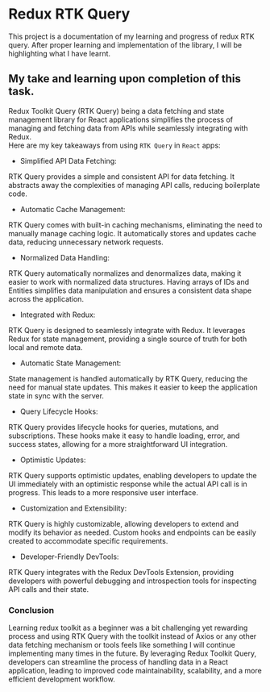 # Redux RTK Query

This project is a documentation of my learning and progress of redux RTK query. After proper learning and implementation of the library, I will be highlighting what I have learnt.

## My take and learning upon completion of this task.

Redux Toolkit Query (RTK Query) being a data fetching and state management library for React applications simplifies the process of managing and fetching data from APIs while seamlessly integrating with Redux. <Br />
Here are my key takeaways from using `RTK Query` in `React` apps:

- Simplified API Data Fetching:

RTK Query provides a simple and consistent API for data fetching. It abstracts away the complexities of managing API calls, reducing boilerplate code.

- Automatic Cache Management:

RTK Query comes with built-in caching mechanisms, eliminating the need to manually manage caching logic. It automatically stores and updates cache data, reducing unnecessary network requests.


- Normalized Data Handling:

RTK Query automatically normalizes and denormalizes data, making it easier to work with normalized data structures. Having arrays of IDs and Entities simplifies data manipulation and ensures a consistent data shape across the application.


- Integrated with Redux:

RTK Query is designed to seamlessly integrate with Redux. It leverages Redux for state management, providing a single source of truth for both local and remote data.


- Automatic State Management:

State management is handled automatically by RTK Query, reducing the need for manual state updates. This makes it easier to keep the application state in sync with the server.


- Query Lifecycle Hooks:

RTK Query provides lifecycle hooks for queries, mutations, and subscriptions. These hooks make it easy to handle loading, error, and success states, allowing for a more straightforward UI integration.


- Optimistic Updates:

RTK Query supports optimistic updates, enabling developers to update the UI immediately with an optimistic response while the actual API call is in progress. This leads to a more responsive user interface.


- Customization and Extensibility:

RTK Query is highly customizable, allowing developers to extend and modify its behavior as needed. Custom hooks and endpoints can be easily created to accommodate specific requirements.

- Developer-Friendly DevTools:

RTK Query integrates with the Redux DevTools Extension, providing developers with powerful debugging and introspection tools for inspecting API calls and their state.

### Conclusion


Learning redux toolkit as a beginner was a bit challenging yet rewarding process and using RTK Query with the toolkit instead of Axios or any other data fetching mechanism or tools feels like something I will continue implementing many times in the future. By leveraging Redux Toolkit Query, developers can streamline the process of handling data in a React application, leading to improved code maintainability, scalability, and a more efficient development workflow.
